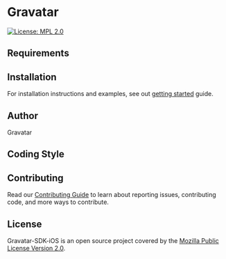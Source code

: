 # Gravatar

[![License: MPL 2.0](https://img.shields.io/badge/License-MPL_2.0-brightgreen.svg)](https://opensource.org/licenses/MPL-2.0)

## Requirements

## Installation

For installation instructions and examples, see out [getting started](Sources/Gravatar/Gravatar.docc/GettingStarted.md) guide.

## Author

Gravatar

## Coding Style

## Contributing

Read our [Contributing Guide](CONTRIBUTING.md) to learn about reporting issues, contributing code, and more ways to contribute.

## License

Gravatar-SDK-iOS is an open source project covered by the [Mozilla Public License Version 2.0](LICENSE.md).
